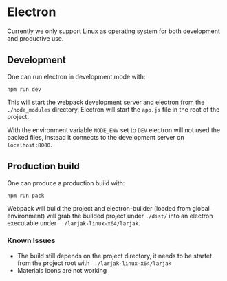 # Electron
Currently we only support Linux as operating system for both development and productive use.


## Development
One can run electron in development mode with:

~~~
npm run dev
~~~

This will start the webpack development server and electron from the `./node_modules` directory. Electron will start the `app.js` file in the root of the project.

With the environment variable `NODE_ENV` set to `DEV` electron will not used the packed files, instead it connects to the development server on `localhost:8080`.

## Production build
One can produce a production build with:

~~~
npm run pack
~~~

Webpack will build the project and electron-builder (loaded from global environment) will grab the builded project under `./dist/` into an electron executable under ` ./larjak-linux-x64/larjak`.

### Known Issues

- The build still depends on the project directory, it needs to be startet from the project root with ` ./larjak-linux-x64/larjak`
- Materials Icons are not working
